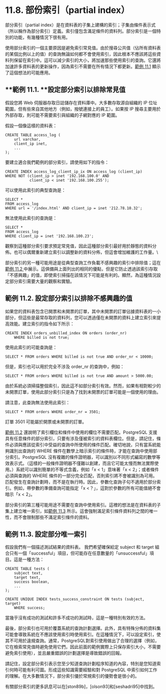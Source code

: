 # 11.8. 部份索引（partial index）

部分索引（partial index）是在資料表的子集上建構的索引；子集由條件表示式（所以稱作為部分索引）定義。索引僅包含滿足條件的資料列。部分索引是一個特別的功能，有幾種情況下很有用。

使用部分索引的一個主要原因是避免索引常見值。由於搜尋公共值（佔所有資料表的某個比例以上的值）的查詢無論如何都不會使用索引，因此根本不應該將這些資料列保留在索引中。這可以減少索引的大小，將加速那些使用索引的查詢。它還將加速許多資料表的更新操作，因為索引不需要在所有情況下都更新。[範例 11.1](partial-indexes.md#li-11-1-ding-bu-fen-suo-yin-yi-pai-chu-chang-zhi) 顯示了這個想法的可能應用。

## **範例 11.1. **設定部分索引以排除常見值

假設您將 Web 伺服器存取日誌儲存在資料庫中。大多數存取源自組織的 IP 位址範圍，但有些來自其他地方（例如，撥號連接上的員工）。如果按 IP 搜尋主要用於外部存取，則可能不需要索引與組織的子網對應的 IP 範圍。

假設一個像這樣的資料表：

```
CREATE TABLE access_log (
    url varchar,
    client_ip inet,
    ...
);
```

要建立適合我們範例的部分索引，請使用如下的指令：

```
CREATE INDEX access_log_client_ip_ix ON access_log (client_ip)
WHERE NOT (client_ip > inet '192.168.100.0' AND
           client_ip < inet '192.168.100.255');
```

可以使用此索引的典型查詢是：

```
SELECT *
FROM access_log
WHERE url = '/index.html' AND client_ip = inet '212.78.10.32';
```

無法使用此索引的查詢是：

```
SELECT *
FROM access_log
WHERE client_ip = inet '192.168.100.23';
```

觀察到這種部分索引要求預定常見值，因此這種部分索引最好用於靜態的資料分佈。也可以偶爾重新建立索引以調整新的資料分佈，但這會增加維護的工作量。\


部分索引的另一種可能用途是從典型查詢工作負載不感興趣的索引中排除值；這在[範例 11.2 ](partial-indexes.md#li-11-2-ding-bu-fen-suo-yin-yi-pai-chu-bu-gan-qu-de-zhi)中展示。這俱備與上面列出的相同的優點，但是它防止透過該索引存取「不感興趣」的值，即使索引掃描在該情況下可能是有利的。顯然，為這種情況設定部分索引需要大量的觀察和實驗。

## 範例 11.2. 設定部分索引以排除不感興趣的值

如果您的資料表包含已開票和未開票的訂單，其中未開票的訂單佔據資料表的一小部分，但這些是最常存取的資料列，您可以透過僅在未開票的資料上建立索引來提高效能。建立索引的指令如下所示：

```
CREATE INDEX orders_unbilled_index ON orders (order_nr)
    WHERE billed is not true;
```

使用此索引的可能查詢是：

```
SELECT * FROM orders WHERE billed is not true AND order_nr < 10000;
```

但是，索引也可以用於完全不涉及 order\_nr 的查詢中，例如：

```
SELECT * FROM orders WHERE billed is not true AND amount > 5000.00;
```

由於系統必須掃描整個索引，因此這不如部分索引有效。然而，如果有相對較少的未開票訂單，使用此部分索引只是為了找到未開票的訂單可能是一個使用的理由。

請注意，此查詢無法使用此索引：

```
SELECT * FROM orders WHERE order_nr = 3501;
```

訂單 3501 可能屬於開票或未開票的訂單。

[範例 11.2](partial-indexes.md#li-11-2-ding-bu-fen-suo-yin-yi-pai-chu-bu-gan-qu-de-zhi) 還說明了索引欄位和條件中使用的欄位不需要匹配。PostgreSQL 支援具有任意條件的部分索引，只要有涉及僅被索引的資料表欄位。但是，請記住，條件必須與應該從索引中受益的查詢中所使用的條件匹配。確切地說，只有當系統能夠識別出查詢的 WHERE 條件在數學上暗示索引的條件時，才能在查詢中使用部分索引。PostgreSQL 沒有複雜的條件證明器，可以識別以不同形式編寫的數學等效表示式。（這樣的一般條件證明器不僅難以創建，而且它可能太慢而無法實際使用。）系統可以識別簡單的不等式含義，例如「x < 1」意味著「x < 2」；或者條件必須與查詢的 WHERE 條件的一部分完全匹配，否則索引將不會被識別為可用。匹配發生在查詢計劃時，而不是在執行時。因此，參數化查詢子句不適用於部分索引。例如，帶參數的準備查詢可能指定「x <？」，這對於參數的所有可能值絕不會暗示「x < 2」。

部分索引的第三種可能用途不需要在查詢中使用索引。這裡的想法是在資料表的子集上建立唯一索引，如[範例 11.3](partial-indexes.md#li-11-3-ding-bu-fen-wei-yi-suo-yin) 所示。這會強制滿足索引條件資料列之間的唯一性，而不會限制那些不滿足索引條件的資料。

## 範例 11.3. 設定部分唯一索引

假設我們有一個描述測試結果的資料表。 我們希望確保給定 subject 和 target 組合只有一個「successful」項目，但可能存在任意數量的「unsuccessful」項目。這是一種方法：

```
CREATE TABLE tests (
    subject text,
    target text,
    success boolean,
    ...
);

CREATE UNIQUE INDEX tests_success_constraint ON tests (subject, target)
    WHERE success;
```

當幾乎沒有成功的測試和許多不成功的測試時，這是一種特別有效的方法。

最後，部分索引也可用於覆蓋系統的查詢計劃選擇。此外，具有特殊分佈的資料集可能會導致系統在不應該使用索引時使用索引。在這種情況下，可以設定索引，使其不可用於違規查詢。通常，PostgreSQL對索引使用做出了合理的選擇（例如，它在檢索常見值時避免使用它們，因此前面的範例實際上只保存索引大小，不需要避免索引使用），並且嚴重錯誤的計劃選擇是導致錯誤的回報。

請記住，設定部分索引表示您至少知道查詢計劃程序知道的內容，特別是您知道索引何時可能有利可圖。形成這些知識需要經驗和對 PostgreSQL 中索引如何工作的理解。在大多數情況下，部分索引優於常規索引的優勢會是很小的。

有關部分索引的更多訊息可以在\[ston89b]，\[olson93]和\[seshadri95]中找到。
